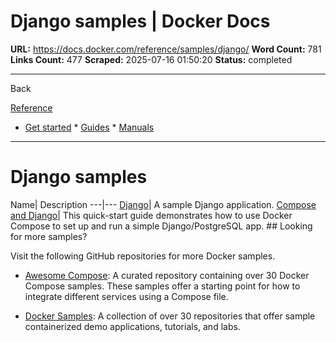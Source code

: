 # Django samples | Docker Docs

**URL:** https://docs.docker.com/reference/samples/django/
**Word Count:** 781
**Links Count:** 477
**Scraped:** 2025-07-16 01:50:20
**Status:** completed

---

Back

[Reference](https://docs.docker.com/reference/)

  * [Get started](https://docs.docker.com/get-started/)   * [Guides](https://docs.docker.com/guides/)   * [Manuals](https://docs.docker.com/manuals/)

* * *

# Django samples

Name| Description   ---|---   [Django](https://github.com/docker/awesome-compose/tree/master/django)| A sample Django application.   [Compose and Django](https://github.com/docker/awesome-compose/tree/master/official-documentation-samples/django/)| This quick-start guide demonstrates how to use Docker Compose to set up and run a simple Django/PostgreSQL app.      ## Looking for more samples?

Visit the following GitHub repositories for more Docker samples.

  * [Awesome Compose](https://github.com/docker/awesome-compose): A curated repository containing over 30 Docker Compose samples. These samples offer a starting point for how to integrate different services using a Compose file.

  * [Docker Samples](https://github.com/dockersamples?q=&type=all&language=&sort=stargazers): A collection of over 30 repositories that offer sample containerized demo applications, tutorials, and labs.